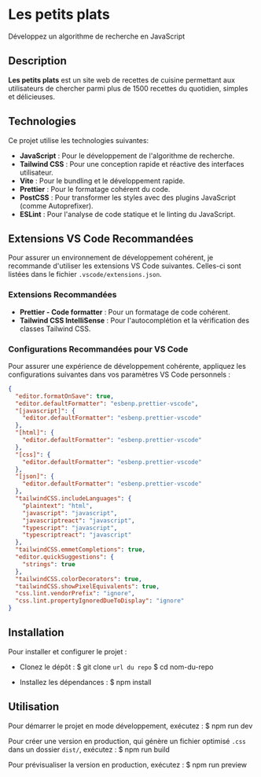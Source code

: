 # Les petits plats

Développez un algorithme de recherche en JavaScript

## Description

**Les petits plats** est un site web de recettes de cuisine permettant aux utilisateurs de chercher parmi plus de 1500 recettes du quotidien, simples et délicieuses.

## Technologies

Ce projet utilise les technologies suivantes:

- **JavaScript** : Pour le développement de l'algorithme de recherche.
- **Tailwind CSS** : Pour une conception rapide et réactive des interfaces utilisateur.
- **Vite** : Pour le bundling et le développement rapide.
- **Prettier** : Pour le formatage cohérent du code.
- **PostCSS** : Pour transformer les styles avec des plugins JavaScript (comme Autoprefixer).
- **ESLint** : Pour l'analyse de code statique et le linting du JavaScript.

## Extensions VS Code Recommandées

Pour assurer un environnement de développement cohérent, je recommande d'utiliser les extensions VS Code suivantes. Celles-ci sont listées dans le fichier `.vscode/extensions.json`.

### Extensions Recommandées

- **Prettier - Code formatter** : Pour un formatage de code cohérent.
- **Tailwind CSS IntelliSense** : Pour l'autocomplétion et la vérification des classes Tailwind CSS.

### Configurations Recommandées pour VS Code

Pour assurer une expérience de développement cohérente, appliquez les configurations suivantes dans vos paramètres VS Code personnels :

```json
{
  "editor.formatOnSave": true,
  "editor.defaultFormatter": "esbenp.prettier-vscode",
  "[javascript]": {
    "editor.defaultFormatter": "esbenp.prettier-vscode"
  },
  "[html]": {
    "editor.defaultFormatter": "esbenp.prettier-vscode"
  },
  "[css]": {
    "editor.defaultFormatter": "esbenp.prettier-vscode"
  },
  "[json]": {
    "editor.defaultFormatter": "esbenp.prettier-vscode"
  },
  "tailwindCSS.includeLanguages": {
    "plaintext": "html",
    "javascript": "javascript",
    "javascriptreact": "javascript",
    "typescript": "javascript",
    "typescriptreact": "javascript"
  },
  "tailwindCSS.emmetCompletions": true,
  "editor.quickSuggestions": {
    "strings": true
  },
  "tailwindCSS.colorDecorators": true,
  "tailwindCSS.showPixelEquivalents": true,
  "css.lint.vendorPrefix": "ignore",
  "css.lint.propertyIgnoredDueToDisplay": "ignore"
}
```

## Installation

Pour installer et configurer le projet :

- Clonez le dépôt :
  $ git clone `url du repo`
  $ cd nom-du-repo

- Installez les dépendances :
  $ npm install

## Utilisation

Pour démarrer le projet en mode développement, exécutez :
$ npm run dev

Pour créer une version en production, qui génère un fichier optimisé `.css` dans un dossier `dist/`, exécutez :
$ npm run build

Pour prévisualiser la version en production, exécutez :
$ npm run preview
